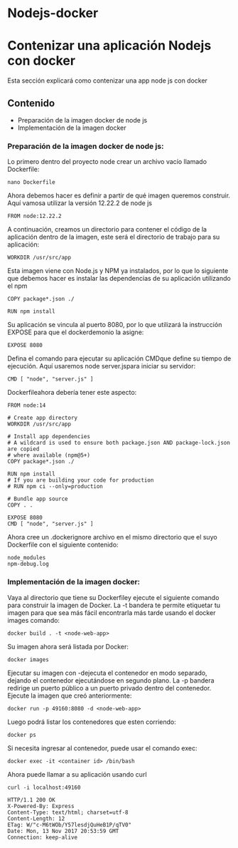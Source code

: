 # Nodejs-docker

# Contenizar una aplicación Nodejs con docker

Esta sección explicará como contenizar una app node js con docker

## Contenido

* Preparación de la imagen docker de node js
* Implementación de la imagen docker

### Preparación de la imagen docker de node js:

Lo primero dentro del proyecto node crear un archivo vacío llamado Dockerfile:

```
nano Dockerfile
```

Ahora debemos hacer es definir a partir de qué imagen queremos construir. Aquí vamosa utilizar la versión 12.22.2 de node js

```
FROM node:12.22.2
```
A continuación, creamos un directorio para contener el código de la aplicación dentro de la imagen, este será el directorio de trabajo para su aplicación:
```
WORKDIR /usr/src/app
```
Esta imagen viene con Node.js y NPM ya instalados, por lo que lo siguiente que debemos hacer es instalar las dependencias de su aplicación utilizando el npm
```
COPY package*.json ./

RUN npm install
```
Su aplicación se vincula al puerto 8080, por lo que utilizará la instrucción EXPOSE para que el dockerdemonio la asigne:
```
EXPOSE 8080
```
Defina el comando para ejecutar su aplicación CMDque define su tiempo de ejecución. Aquí usaremos node server.jspara iniciar su servidor:
```
CMD [ "node", "server.js" ]
```
Dockerfileahora debería tener este aspecto:
```
FROM node:14

# Create app directory
WORKDIR /usr/src/app

# Install app dependencies
# A wildcard is used to ensure both package.json AND package-lock.json are copied
# where available (npm@5+)
COPY package*.json ./

RUN npm install
# If you are building your code for production
# RUN npm ci --only=production

# Bundle app source
COPY . .

EXPOSE 8080
CMD [ "node", "server.js" ]
```
Ahora cree un .dockerignore archivo en el mismo directorio que el suyo Dockerfile con el siguiente contenido:
```
node_modules
npm-debug.log
```

### Implementación de la imagen docker:

Vaya al directorio que tiene su Dockerfiley ejecute el siguiente comando para construir la imagen de Docker. La -t bandera te permite etiquetar tu imagen para que sea más fácil encontrarla más tarde usando el docker images comando:
```
docker build . -t <node-web-app>
```
Su imagen ahora será listada por Docker:
```
docker images
```
Ejecutar su imagen con -dejecuta el contenedor en modo separado, dejando el contenedor ejecutándose en segundo plano. La -p bandera redirige un puerto público a un puerto privado dentro del contenedor. Ejecute la imagen que creó anteriormente:
```
docker run -p 49160:8080 -d <node-web-app>
```
Luego podrá listar los contenedores que esten corriendo:
```
docker ps
```
Si necesita ingresar al contenedor, puede usar el comando exec:
```
docker exec -it <container id> /bin/bash
```
Ahora puede llamar a su aplicación usando curl
```
curl -i localhost:49160

HTTP/1.1 200 OK
X-Powered-By: Express
Content-Type: text/html; charset=utf-8
Content-Length: 12
ETag: W/"c-M6tWOb/Y57lesdjQuHeB1P/qTV0"
Date: Mon, 13 Nov 2017 20:53:59 GMT
Connection: keep-alive
```